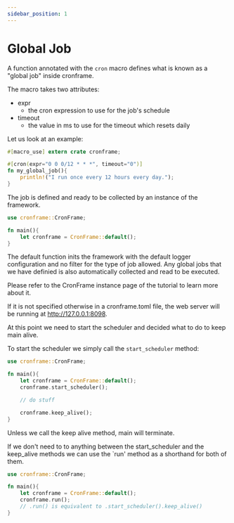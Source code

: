 ```yaml
---
sidebar_position: 1
---
```


# Global Job

A function annotated with the `cron` macro defines what is known as a "global job" inside cronframe.

The macro takes two attributes:
- expr
    - the cron expression to use for the job's schedule
- timeout
    - the value in ms to use for the timeout which resets daily

Let us look at an example:
```rust
#[macro_use] extern crate cronframe;

#[cron(expr="0 0 0/12 * * *", timeout="0")]
fn my_global_job(){
    println!("I run once every 12 hours every day.");
}
```

The job is defined and ready to be collected by an instance of the framework.
```rust
use cronframe::CronFrame;

fn main(){
    let cronframe = CronFrame::default();
}
```

The default function inits the framework with the default logger configuration and no filter for the type of job allowed. Any global jobs that we have definied is also automatically collected and read to be executed.

Please refer to the CronFrame instance page of the tutorial to learn more about it.

If it is not specified otherwise in a cronframe.toml file, the web server will be running at http://127.0.0.1:8098.

At this point we need to start the scheduler and decided what to do to keep main alive.

To start the scheduler we simply call the `start_scheduler` method:

```rust
use cronframe::CronFrame;

fn main(){
    let cronframe = CronFrame::default();
    cronframe.start_scheduler();

    // do stuff

    cronframe.keep_alive();
}
```
Unless we call the keep alive method, main will terminate.

If we don't need to to anything between the start_scheduler and the keep_alive methods we can use the `run' method as a shorthand for both of them.

```rust
use cronframe::CronFrame;

fn main(){
    let cronframe = CronFrame::default();
    cronframe.run(); 
    // .run() is equivalent to .start_scheduler().keep_alive()
}
```
